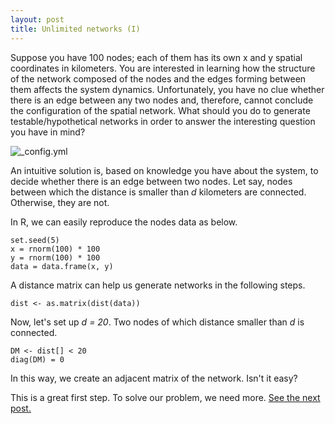 ```yaml
---
layout: post
title: Unlimited networks (I)
---
```


Suppose you have 100 nodes; each of them has its own x and y spatial coordinates in kilometers. You are interested in learning how the structure of the network composed of the nodes and the edges forming between them affects the system dynamics.  Unfortunately, you have no clue whether there is an edge between any two nodes and, therefore, cannot conclude the configuration of the spatial network.  What should you do to generate testable/hypothetical networks in order to answer the interesting question you have in mind?

![_config.yml]({{site.baseurl}}/images/hundred_nodes.jpeg)

An intuitive solution is, based on knowledge you have about the system, to decide whether there is an edge between two nodes.  Let say, nodes between which the distance is smaller than _d_ kilometers are connected. Otherwise, they are not. 

In R, we can easily reproduce the nodes data as below.

    set.seed(5)
    x = rnorm(100) * 100
    y = rnorm(100) * 100
    data = data.frame(x, y)
    
A distance matrix can help us generate networks in the following steps.

    dist <- as.matrix(dist(data))

Now, let's set up _d = 20_. Two nodes of which distance smaller than _d_ is connected.

    DM <- dist[] < 20
    diag(DM) = 0

In this way, we create an adjacent matrix of the network. Isn't it easy?

This is a great first step. To solve our problem, we need more. [See the next post.](http://hhsieh.github.com/Unlimited-Networks-II)


    
    
    

    


